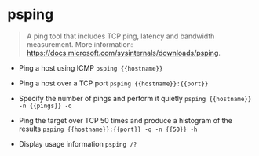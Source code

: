 # psping
> A ping tool that includes TCP ping, latency and bandwidth measurement.
> More information: <https://docs.microsoft.com/sysinternals/downloads/psping>.

- Ping a host using ICMP
`psping {{hostname}}`

- Ping a host over a TCP port
`psping {{hostname}}:{{port}}`

- Specify the number of pings and perform it quietly
`psping {{hostname}} -n {{pings}} -q`

- Ping the target over TCP 50 times and produce a histogram of the results
`psping {{hostname}}:{{port}} -q -n {{50}} -h`

- Display usage information
`psping /?`
